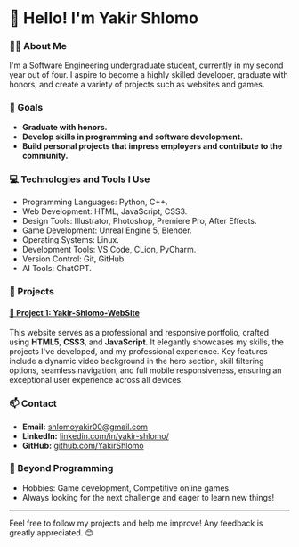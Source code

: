 # 👋 Hello! I'm Yakir Shlomo

### 👨‍🎓 About Me
I'm a Software Engineering undergraduate student, currently in my second year out of four. I aspire to become a highly skilled developer, graduate with honors, and create a variety of projects such as websites and games.

### 🎯 Goals
- **Graduate with honors.**
- **Develop skills in programming and software development.**
- **Build personal projects that impress employers and contribute to the community.**

### 💻 Technologies and Tools I Use
- Programming Languages: Python, C++.
- Web Development: HTML, JavaScript, CSS3.
- Design Tools: Illustrator, Photoshop, Premiere Pro, After Effects.
- Game Development: Unreal Engine 5, Blender.
- Operating Systems: Linux.
- Development Tools: VS Code, CLion, PyCharm.
- Version Control: Git, GitHub.
- AI Tools: ChatGPT.

### 🌟 Projects
#### [📂 Project 1: Yakir-Shlomo-WebSite](https://github.com/YakirShlomo/Yakir-Shlomo-WebSite)
This website serves as a professional and responsive portfolio, crafted using **HTML5**, **CSS3**, and **JavaScript**.
It elegantly showcases my skills, the projects I've developed, and my professional experience. 
Key features include a dynamic video background in the hero section, skill filtering options, seamless navigation, and full mobile responsiveness, ensuring an exceptional user experience across all devices.


### 📫 Contact
- **Email:** [shlomoyakir00@gmail.com](mailto:shlomoyakir00#gmail.com)
- **LinkedIn:** [linkedin.com/in/yakir-shlomo/](https://www.linkedin.com/in/yakir-shlomo/)
- **GitHub:** [github.com/YakirShlomo](https://github.com/YakirShlomo)

### 🚀 Beyond Programming
- Hobbies: Game development, Competitive online games.
- Always looking for the next challenge and eager to learn new things!

---

Feel free to follow my projects and help me improve! Any feedback is greatly appreciated. 😊
